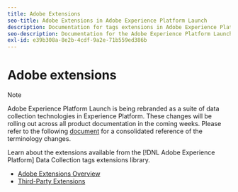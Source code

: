 ```yaml
---
title: Adobe Extensions
seo-title: Adobe Extensions in Adobe Experience Platform Launch
description: Documentation for tags extensions in Adobe Experience Platform Data Collection.
seo-description: Documentation for the Adobe Experience Platform Launch Extensions provided by Adobe solutions.
exl-id: e39b308a-8e2b-4cdf-9a2e-71b559ed386b
---
```

# Adobe extensions

>[!NOTE]
>
>Adobe Experience Platform Launch is being rebranded as a suite of data collection technologies in Experience Platform. These changes will be rolling out across all product documentation in the coming weeks. Please refer to the following [document](../../launch-term-updates.md) for a consolidated reference of the terminology changes.

Learn about the extensions available from the [!DNL Adobe Experience Platform] Data Collection tags extensions library.

* [Adobe Extensions Overview](/help/extension-reference/web/overview.md)
* [Third-Party Extensions](/help/extension-reference/3rd-party-extensions.md)
